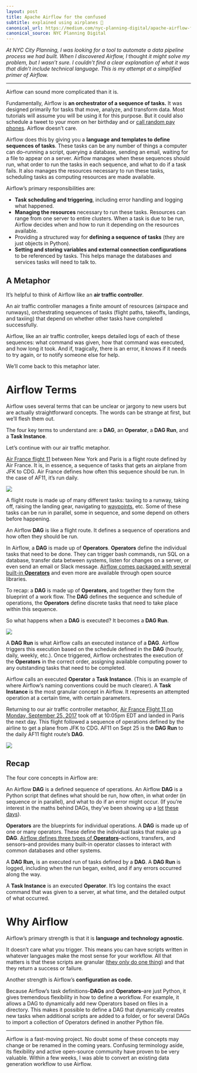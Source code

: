 ```yaml
---
layout: post
title: Apache Airflow for the confused
subtitle: explained using airplanes 🛫
canonical_url: https://medium.com/nyc-planning-digital/apache-airflow-for-the-confused-b588935669df
canonical_source: NYC Planning Digital
---
```


_At NYC City Planning, I was looking for a tool to automate a data pipeline process we had built. When I discovered Airflow, I_ thought _it might solve my problem, but I wasn’t sure. I couldn’t find a clear explanation of what it was that didn’t include technical language. This is my attempt at a simplified primer of Airflow._ 

* * *

Airflow can sound more complicated than it is.

Fundamentally, Airflow is **an orchestrator of a sequence of tasks.** It was designed primarily for tasks that move, analyze, and transform data. Most tutorials will assume you will be using it for this purpose. But it could also schedule a tweet to your mom on her birthday and or [call random pay phones](https://smt.codes/post/twilio-payphone-hack). Airflow doesn’t care.

Airflow does this by giving you a **language and templates to define sequences of tasks**. These tasks can be any number of things a computer can do–running a script, querying a database, sending an email, waiting for a file to appear on a server. Airflow manages when these sequences should run, what order to run the tasks in each sequence, and what to do if a task fails. It also manages the resources necessary to run these tasks, scheduling tasks as computing resources are made available.

Airflow’s primary responsibilities are:

*   **Task scheduling and triggering**, including error handling and logging what happened.
*   **Managing the resources** necessary to run these tasks. Resources can range from one server to entire clusters. When a task is due to be run, Airflow decides when and how to run it depending on the resources available.
*   Providing a structured way for **defining a sequence of tasks** (they are just objects in Python).
*   **Setting and storing variables and external connection configurations** to be referenced by tasks. This helps manage the databases and services tasks will need to talk to.

A Metaphor
----------

It’s helpful to think of Airflow like an **air traffic controller**.

An air traffic controller manages a finite amount of resources (airspace and runways), orchestrating sequences of tasks (flight paths, takeoffs, landings, and taxiing) that depend on whether other tasks have completed successfully.

Airflow, like an air traffic controller, keeps detailed logs of each of these sequences: what command was given, how that command was executed, and how long it took. And if, tragically, there is an error, it knows if it needs to try again, or to notify someone else for help.

We’ll come back to this metaphor later.

Airflow Terms
=============

Airflow uses several terms that can be unclear or jargony to new users but are actually straightforward concepts. The words can be strange at first, but we’ll flesh them out.

The four key terms to understand are: a **DAG**, an **Operator**, a **DAG Run**, and a **Task Instance**.

Let’s continue with our air traffic metaphor.

[Air France flight 11](https://flightaware.com/live/flight/AFR11) between New York and Paris is a flight route defined by Air France. It is, in essence, a sequence of tasks that gets an airplane from JFK to CDG. Air France defines how often this sequence should be run. In the case of AF11, it’s run daily.

<img src="{{ site.baseurl }}/assets/images/airflow1.png" caption="A flight route made up of waypoints.">

A flight route is made up of many different tasks: taxiing to a runway, taking off, raising the landing gear, navigating to [waypoints](https://www.cntraveler.com/stories/2015-06-02/a-pilot-explains-waypoints-the-hidden-geography-of-the-sky), etc. Some of these tasks can be run in parallel, some in sequence, and some depend on others before happening.

An Airflow **DAG** is like a flight route. It defines a sequence of operations and how often they should be run.

In Airflow, a **DAG** is made up of **Operators**. **Operators** define the individual tasks that need to be done. They can trigger bash commands, run SQL on a database, transfer data between systems, listen for changes on a server, or even send an email or Slack message. [Airflow comes packaged with several built-in **Operators**](https://pythonhosted.org/airflow/code.html#operators) and even more are available through open source libraries.

To recap: a **DAG** is made up of **Operators**, and together they form the blueprint of a work flow. The **DAG** defines the sequence and schedule of operations, the **Operators** define discrete tasks that need to take place within this sequence.

So what happens when a **DAG** is executed? It becomes a **DAG Run**.

<img src="{{ site.baseurl }}/assets/images/airflow2.png" caption="AF11 on September 25, 2017. A successful DAG Run.">

A **DAG Run** is what Airflow calls an executed instance of a **DAG**. Airflow triggers this execution based on the schedule defined in the **DAG** (hourly, daily, weekly, etc.). Once triggered, Airflow orchestrates the execution of the **Operators** in the correct order, assigning available computing power to any outstanding tasks that need to be completed.

Airflow calls an executed **Operator** a **Task Instance**. (This is an example of where Airflow’s naming conventions could be much clearer). A **Task Instance** is the most granular concept in Airflow. It represents an attempted operation at a certain time, with certain parameters.

Returning to our air traffic controller metaphor, [Air France Flight 11 on Monday, September 25, 2017](https://flightaware.com/live/flight/AFR11/history/20170926/0150Z/KJFK/LFPG) took off at 10:05pm EDT and landed in Paris the next day. This flight followed a sequence of operations defined by the airline to get a plane from JFK to CDG. AF11 on Sept 25 is the **DAG Run** to the daily AF11 flight route’s **DAG**.

<img src="{{ site.baseurl }}/assets/images/airflow3.png" caption="Four core Airflow concepts.">

Recap
-----

The four core concepts  in Airflow are:

An Airflow **DAG** is a defined sequence of operations. An Airflow **DAG** is a Python script that defines what should be run, how often, in what order (in sequence or in parallel), and what to do if an error might occur. (If you’re interest in the maths behind DAGs, they’ve been showing up a [lot](https://github.com/emberjs/ember.js/blob/62e52938f48278a6cb838016108f3e35c18c8b3f/packages/ember-application/lib/system/dag.js) [these](http://eagain.net/articles/git-for-computer-scientists/) [days](https://iota.org/)).

**Operators** are the blueprints for individual operations. A **DAG** is made up of one or many operators. These define the individual tasks that make up a **DAG**. [Airflow defines three types of **Operators**](https://airflow.incubator.apache.org/code.html)–actions, transfers, and sensors–and provides many built-in operator classes to interact with common databases and other systems.

A **DAG Run,** is an executed run of tasks defined by a **DAG**. A **DAG Run** is logged, including when the run began, exited, and if any errors occurred along the way.

A **Task Instance** is  an executed **Operator**. It’s log contains the exact command that was given to a server, at what time, and the detailed output of what occurred.

Why Airflow
===========

Airflow’s primary strength is that it is **language and technology agnostic**.

It doesn’t care what you trigger. This means you can have scripts written in whatever languages make the most sense for your workflow. All that matters is that these scripts are granular ([they only do one thing](https://en.wikipedia.org/wiki/Single_responsibility_principle)) and that they return a success or failure.

Another strength is Airflow’s **configuration as code.**

Because Airflow’s task definitions–**DAGs** and **Operators**–are just Python, it gives tremendous flexibility in how to define a workflow. For example, it allows a DAG to dynamically add new Operators based on files in a directory. This makes it possible to define a DAG that dynamically creates new tasks when additional scripts are added to a folder, or for several DAGs to import a collection of Operators defined in another Python file.

* * *

Airflow is a fast-moving project. No doubt some of these concepts may change or be renamed in the coming years. Confusing terminology aside, its flexibility and active open-source community have proven to be very valuable. Within a few weeks, I was able to convert an existing data generation workflow to use Airflow.
